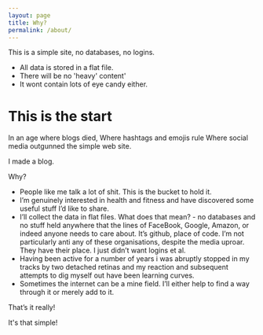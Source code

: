 ```yaml
---
layout: page
title: Why?
permalink: /about/
---
```


This is a simple site, no databases, no logins. 
* All data is stored in a flat file.
* There will be no 'heavy' content'
* It wont contain lots of eye candy either.

# This is the start 
In an age where blogs died,
Where hashtags and emojis rule
Where social media outgunned the simple web site.

I made a blog.

Why?

* People like me talk a lot of shit. This is the bucket to hold it.
* I’m genuinely interested in health and fitness and have discovered some useful stuff I’d like to share.
* I’ll collect the data in flat files. What does that mean? - no databases and no stuff held anywhere that the lines of FaceBook, Google, Amazon, or indeed anyone needs to care about. It’s github, place of code. I’m not particularly anti any of these organisations, despite the media uproar. They have their place. I just didn’t want logins et al. 
* Having been active for a number of years i was abruptly stopped in my tracks by two detached retinas and my reaction and subsequent attempts to dig myself out have been learning curves.
* Sometimes the internet can be a mine field. I’ll either help to find a way through it or merely add to it.


That’s it really!

It's that simple!

